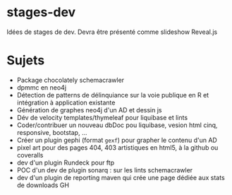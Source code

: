 # stages-dev

Idées de stages de dev. Devra être présenté comme slideshow Reveal.js

# Sujets

- Package chocolately schemacrawler
- dpmmc en neo4j
- Détection de patterns de délinquiance sur la voie publique en R et intégration à application existante
- Génération de graphes neo4j d'un AD et dessin js
- Dév de velocity templates/thymeleaf pour liquibase et lints
- Coder/contribuer un nouveau dbDoc pou liquibase, vesion html cinq, responsive, bootstap, ...
- Créer un plugin gephi (format ```gexf```) pour grapher le contenu d'un AD
- pixel art pour des pages 404, 403 artistiques en html5, à la github ou coveralls
- dev d'un plugin Rundeck pour ftp
- POC d'un dev de plugin sonarq : sur les lints schemacrawler
- dev d'un plugin de reporting maven qui crée une page dédiée aux stats de downloads GH
